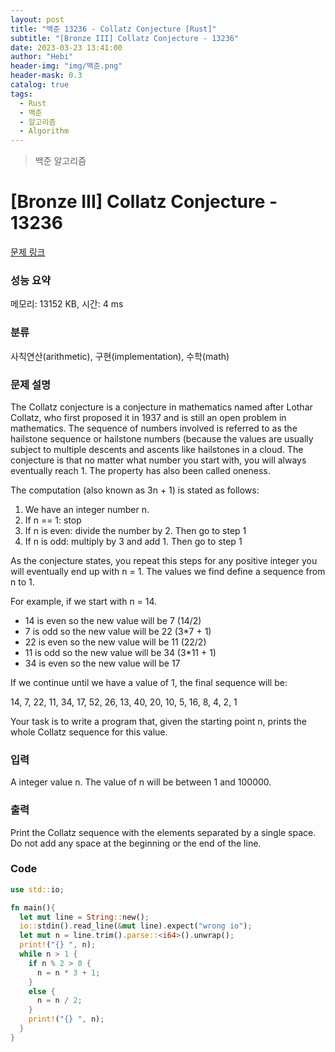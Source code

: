 ```yaml
---
layout: post
title: "백준 13236 - Collatz Conjecture [Rust]"
subtitle: "[Bronze III] Collatz Conjecture - 13236"
date: 2023-03-23 13:41:00
author: "Hebi"
header-img: "img/백준.png"
header-mask: 0.3
catalog: true
tags:
  - Rust
  - 백준
  - 알고리즘
  - Algorithm
---
```


> 백준 알고리즘

# [Bronze III] Collatz Conjecture - 13236

[문제 링크](https://www.acmicpc.net/problem/13236)

### 성능 요약

메모리: 13152 KB, 시간: 4 ms

### 분류

사칙연산(arithmetic), 구현(implementation), 수학(math)

### 문제 설명

<p>The Collatz conjecture is a conjecture in mathematics named after Lothar Collatz, who first proposed it in 1937 and is still an open problem in mathematics.  The sequence of numbers involved is referred to as the hailstone sequence or hailstone numbers (because the values are usually subject to multiple descents and ascents like hailstones in a cloud. The conjecture is that no matter what number you start with, you will always eventually reach 1. The property has also been called oneness.</p>

<p>The computation (also known as 3n + 1) is stated as follows: </p>

<ol>
	<li>We have an integer number n.</li>
	<li>If n == 1: stop</li>
	<li>If n is even: divide the number by 2. Then go to step 1</li>
	<li>If n is odd: multiply by 3 and add 1. Then go to step 1</li>
</ol>

<p>As the conjecture states, you repeat this steps for any positive integer you will eventually end up with n = 1. The values we find define a sequence from n to 1.</p>

<p>For example, if we start with n = 14.</p>

<ul>
	<li>14 is even so the new value will be 7 (14/2)</li>
	<li>7 is odd so the new value will be 22 (3*7 + 1)</li>
	<li>22 is even so the new value will be 11 (22/2)</li>
	<li>11 is odd so the new value will be 34 (3*11 + 1)</li>
	<li>34 is even so the new value will be 17</li>
</ul>

<p>If we continue until we have a value of 1, the final sequence will be:</p>

<p>14, 7, 22, 11, 34, 17, 52, 26, 13, 40, 20, 10, 5, 16, 8, 4, 2, 1</p>

<p>Your task is to write a program that, given the starting point n, prints the whole Collatz sequence for this value.</p>

### 입력

 <p>A integer value n. The value of n will be between 1 and 100000.</p>

### 출력

 <p>Print the Collatz sequence with the elements separated by a single space. Do not add any space at the beginning or the end of the line.</p>
 
### Code

```rs
use std::io;

fn main(){
  let mut line = String::new();
  io::stdin().read_line(&mut line).expect("wrong io");
  let mut n = line.trim().parse::<i64>().unwrap();
  print!("{} ", n);
  while n > 1 {
    if n % 2 > 0 {
      n = n * 3 + 1;
    }
    else {
      n = n / 2;
    }
    print!("{} ", n);
  }
}
```

